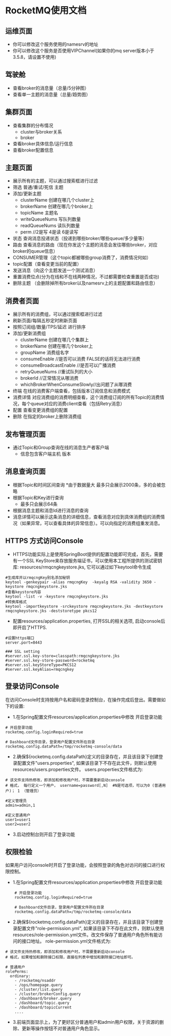 # RocketMQ使用文档

## 运维页面
* 你可以修改这个服务使用的namesrv的地址
* 你可以修改这个服务是否使用VIPChannel(如果你的mq server版本小于3.5.8，请设置不使用)

## 驾驶舱
* 查看broker的消息量（总量/5分钟图）
* 查看单一主题的消息量（总量/趋势图）

## 集群页面
* 查看集群的分布情况
    * cluster与broker关系
    * broker
* 查看broker具体信息/运行信息
* 查看broker配置信息

## 主题页面
* 展示所有的主题，可以通过搜索框进行过滤
* 筛选 普通/重试/死信 主题
* 添加/更新主题
    * clusterName 创建在哪几个cluster上
    * brokerName 创建在哪几个broker上
    * topicName 主题名
    * writeQueueNums  写队列数量
    * readQueueNums  读队列数量
    * perm //2是写 4是读 6是读写
* 状态 查询消息投递状态（投递到哪些broker/哪些queue/多少量等）
* 路由 查看消息的路由（现在你发这个主题的消息会发往哪些broker，对应broker的queue信息）
* CONSUMER管理（这个topic都被哪些group消费了，消费情况何如）
* topic配置（查看变更当前的配置）
* 发送消息（向这个主题发送一个测试消息）
* 重置消费位点(分为在线和不在线两种情况，不过都需要检查重置是否成功)
* 删除主题 （会删除掉所有broker以及namesrv上的主题配置和路由信息）

## 消费者页面
* 展示所有的消费组，可以通过搜索框进行过滤
* 刷新页面/每隔五秒定时刷新页面
* 按照订阅组/数量/TPS/延迟 进行排序
* 添加/更新消费组
    * clusterName 创建在哪几个集群上
    * brokerName 创建在哪几个broker上
    * groupName  消费组名字
    * consumeEnable //是否可以消费 FALSE的话将无法进行消费
    * consumeBroadcastEnable //是否可以广播消费
    * retryQueueNums //重试队列的大小
    * brokerId //正常情况从哪消费
    * whichBrokerWhenConsumeSlowly//出问题了从哪消费
* 终端 在线的消费客户端查看，包括版本订阅信息和消费模式
* 消费详情 对应消费组的消费明细查看，这个消费组订阅的所有Topic的消费情况，每个queue对应的消费client查看（包括Retry消息）
* 配置 查看变更消费组的配置
* 删除 在指定的broker上删除消费组

## 发布管理页面
* 通过Topic和Group查询在线的消息生产者客户端
    * 信息包含客户端主机 版本
    
## 消息查询页面
* 根据Topic和时间区间查询
    *由于数据量大 最多只会展示2000条，多的会被忽略 
* 根据Topic和Key进行查询
    * 最多只会展示64条
* 根据消息主题和消息Id进行消息的查询
* 消息详情可以展示这条消息的详细信息，查看消息对应到具体消费组的消费情况（如果异常，可以查看具体的异常信息）。可以向指定的消费组重发消息。


## HTTPS 方式访问Console
* HTTPS功能实际上是使用SpringBoot提供的配置功能即可完成，首先，需要有一个SSL KeyStore来存放服务端证书，可以使用本工程所提供的测试密钥库:
resources/rmqcngkeystore.jks, 它可以通过如下keytool命令生成
```
#生成库并以rmqcngKey别名添加秘钥
keytool -genkeypair -alias rmqcngKey  -keyalg RSA -validity 3650 -keystore rmqcngkeystore.jks 
#查看keystore内容
keytool -list -v -keystore rmqcngkeystore.jks 
#转换库格式
keytool -importkeystore -srckeystore rmqcngkeystore.jks -destkeystore rmqcngkeystore.jks -deststoretype pkcs12 
```

* 配置resources/application.properties, 打开SSL的相关选项, 启动console后即开启了HTTPS.
```
#设置https端口
server.port=8443

### SSL setting
#server.ssl.key-store=classpath:rmqcngkeystore.jks
#server.ssl.key-store-password=rocketmq
#server.ssl.keyStoreType=PKCS12
#server.ssl.keyAlias=rmqcngkey
```

## 登录访问Console
在访问Console时支持按用户名和密码登录控制台，在操作完成后登出。需要做如下的设置:

* 1.在Spring配置文件resources/application.properties中修改 开启登录功能
```$xslt
# 开启登录功能
rocketmq.config.loginRequired=true

# Dashboard文件目录，登录用户配置文件所在目录
rocketmq.config.dataPath=/tmp/rocketmq-console/data
```
* 2.确保${rocketmq.config.dataPath}定义的目录存在，并且该目录下创建登录配置文件"users.properties", 如果该目录下不存在此文件，则默认使用resources/users.properties文件。
users.properties文件格式为:
```$xslt
# 该文件支持热修改，即添加和修改用户时，不需要重新启动console
# 格式， 每行定义一个用户， username=password[,N]  #N是可选项，可以为0 (普通用户)； 1 （管理员）  

#定义管理员 
admin=admin,1

#定义普通用户
user1=user1
user2=user2
```
* 3.启动控制台则开启了登录功能

## 权限检验
如果用户访问console时开启了登录功能，会按照登录的角色对访问的接口进行权限控制。
* 1.在Spring配置文件resources/application.properties中修改 开启登录功能
```$xslt
    # 开启登录功能
    rocketmq.config.loginRequired=true
    
    # Dashboard文件目录，登录用户配置文件所在目录
    rocketmq.config.dataPath=/tmp/rocketmq-console/data   
```
* 2.确保${rocketmq.config.dataPath}定义的目录存在，并且该目录下创建登录配置文件"role-permission.yml", 
如果该目录下不存在此文件，则默认使用resources/role-permission.yml文件。改文件保存了普通用户角色所有能访问的接口地址。
role-permission.yml文件格式为:
```$xslt
# 该文件支持热修改，即添加和修改用户时，不需要重新启动console
# 格式，如果增加和删除接口权限，直接在列表中增加和删除接口地址即可。

# 普通用户
rolePerms:
  ordinary:
    - /rocketmq/nsaddr
    - /ops/homepage.query
    - /cluster/list.query
    - /cluster/brokerConfig.query
    - /dashboard/broker.query
    - /dashboard/topic.query
    - /dashboard/topicCurrent
    ....
```
* 3.前端页面显示上，为了更好区分普通用户和admin用户权限，关于资源的删除、更新等操作按钮不对普通用户角色显示。